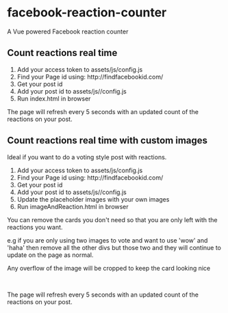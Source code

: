 # facebook-reaction-counter
A Vue powered Facebook reaction counter

## Count reactions real time
<ol>
<li>Add your access token to assets/js/config.js</li>
<li>Find your Page id using: http://findfacebookid.com/</li>
<li>Get your post id</li>
<li>Add your post id to assets/js//config.js</li>
<li>Run index.html in browser </li>
</ol>

<p>The page will refresh every 5 seconds with an updated count of the reactions on your post.</p>

## Count reactions real time with custom images
Ideal if you want to do a voting style post with reactions.
<ol>
<li>Add your access token to assets/js/config.js</li>
<li>Find your Page id using: http://findfacebookid.com/</li>
<li>Get your post id</li>
<li>Add your post id to assets/js//config.js</li>
<li>Update the placeholder images with your own images</li>
<li>Run imageAndReaction.html in browser </li>
</ol>

<p>You can remove the cards you don't need so that you are only left with the reactions you want.</p>
<p>e.g if you are only using two images to vote and want to use 'wow' and 'haha' then remove all the other divs but those two and they will continue to update on the page as normal.</p>
<p>Any overflow of the image will be cropped to keep the card looking nice</p>
<br>
<p>The page will refresh every 5 seconds with an updated count of the reactions on your post.</p>